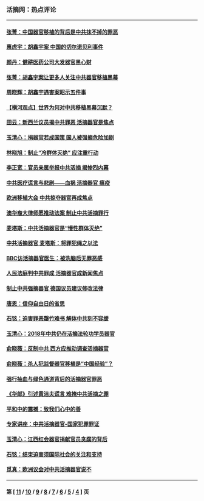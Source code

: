 ### 活摘网：热点评论
---
#### [张菁：中国器官移植的背后是中共抹不掉的罪恶](../../pages/nf5879/n13974977.md?06010430) 
#### [惠虎宇：胡鑫宇案 中国的切尔诺贝利事件](../../pages/nf5879/n13942916.md?06010430) 
#### [颜丹：健耕医药公司大发器官黑心财](../../pages/nf5879/n13940134.md?06010430) 
#### [张菁：胡鑫宇案让更多人关注中共器官移植黑幕](../../pages/nf5879/n13929073.md?06010430) 
#### [周晓辉：胡鑫宇遇害案昭示五件事](../../pages/nf5879/n13921870.md?06010430) 
#### [【横河观点】世界为何对中共移植黑幕沉默？](../../pages/nf5879/n13244249.md?06010430) 
#### [田云：新西兰议员揭中共罪恶 活摘器官是焦点](../../pages/nf5879/n13070629.md?06010430) 
#### [玉清心：捐器官若成国策 国人被强摘危险加剧](../../pages/nf5879/n12802713.md?06010430) 
#### [林晓旭：制止“冷群体灭绝” 应注重行动](../../pages/nf5879/n12779736.md?06010430) 
#### [李正宽：官员亲属举报中共活摘 揭惨烈内幕](../../pages/nf5879/n12684490.md?06010430) 
#### [中共医疗谎言与悲剧——血祸 活摘器官 瘟疫](../../pages/nf5879/n12372103.md?06010430) 
#### [欧洲移植大会 中共掠夺器官再成焦点](../../pages/nf5879/n11538883.md?06010430) 
#### [澳华裔大律师愿推动法案 制止中共活摘罪行](../../pages/nf5879/n11377039.md?06010430) 
#### [麦塔斯：中共活摘器官是“慢性群体灭绝”](../../pages/nf5879/n11350529.md?06010430) 
#### [中共活摘器官 麦塔斯：将罪犯绳之以法](../../pages/nf5879/n11347973.md?06010430) 
#### [BBC访活摘器官医生：被洗脑后无罪恶感](../../pages/nf5879/n11335935.md?06010430) 
#### [人民法庭判中共罪成 活摘器官成新闻焦点](../../pages/nf5879/n11331578.md?06010430) 
#### [制止中共强摘器官 德国议员建议修改法律](../../pages/nf5879/n11249451.md?06010430) 
#### [唐恩：信仰自由日的省思](../../pages/nf5879/n11003525.md?06010430) 
#### [石铭：迫害罪恶罄竹难书  解体中共刻不容缓](../../pages/nf5879/n10942855.md?06010430) 
#### [玉清心：2018年中共仍在活摘法轮功学员器官](../../pages/nf5879/n10914646.md?06010430) 
#### [俞晓薇：反制中共 西方应推动调查活摘器官](../../pages/nf5879/n10794671.md?06010430) 
#### [俞晓薇：杀人犯监督器官移植是“中国经验”？](../../pages/nf5879/n10466427.md?06010430) 
#### [强行抽血与绿色通道背后的活摘器官罪恶](../../pages/nf5879/n10004708.md?06010430) 
#### [《华邮》引述黄洁夫谎言 难掩中共活摘之罪](../../pages/nf5879/n9642309.md?06010430) 
#### [平和中的震撼：致我们心中的善](../../pages/nf5879/n9021123.md?06010430) 
#### [专家讲座：中共活摘器官-国家犯罪罪证](../../pages/nf5879/n8828153.md?06010430) 
#### [玉清心：江西红会器官捐献官员贪腐的背后](../../pages/nf5879/n8522122.md?06010430) 
#### [石铭：结束迫害须国际社会的关注和支持](../../pages/nf5879/n8443497.md?06010430) 
#### [觅真：欧洲议会对中共活摘器官说不](../../pages/nf5879/n8337486.md?06010430) 

---
#### 第 [ [11](./11.md?06010430) / [10](./10.md?06010430) / [9](./9.md?06010430) / [8](./8.md?06010430) / [7](./7.md?06010430) / [6](./6.md?06010430) / [5](./5.md?06010430) / [4](./4.md?06010430) ] 页
